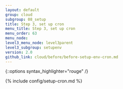 ```yaml
---
layout: default
group: cloud
subgroup: 08_setup
title: Step 3, set up cron
menu_title: Step 3, set up cron
menu_order: 63
menu_node: 
level3_menu_node: level3parent
level3_subgroup: setupenv
version: 2.0
github_link: cloud/before/before-setup-env-cron.md
---
```


{::options syntax_highlighter="rouge" /}

{% include config/setup-cron.md %}

